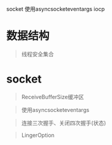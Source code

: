 socket 使用asyncsocketeventargs
iocp
# 数据结构

>线程安全集合

# socket
>ReceiveBufferSize缓冲区

>使用asyncsocketeventargs

>连接三次握手、关闭四次握手(状态)

>LingerOption 